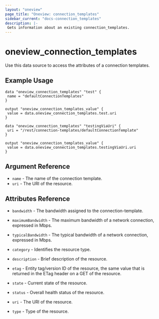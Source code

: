 ```yaml
---
layout: "oneview"
page_title: "Oneview: connection_templates"
sidebar_current: "docs-connection_templates"
description: |-
 Gets information about an existing connection_templates.
---
```


# oneview\_connection\_templates

Use this data source to access the attributes of a connection templates.

## Example Usage

```hcl
data "oneview_connection_templates" "test" {
 name = "defaultConnectionTemplates"
}

output "oneview_connection_templates_value" {
 value = data.oneview_connection_templates.test.uri
}
```

```hcl
data "oneview_connection_templates" "testingViaUri" {
 uri = "/rest/connection-templates/defaultConnectionTemplate" 
}

output "oneview_connection_templates_value" {
 value = data.oneview_connection_templates.testingViaUri.uri
}
```

## Argument Reference

* `name` - The name of the connection template.
* `uri` - The URI of the resource.

## Attributes Reference

* `bandwidth` - The bandwidth assigned to the connection-template.

* `maximumBandwidth` - The maximum bandwidth of a network connection, expressed in Mbps.

* `typicalBandwidth` - The typical bandwidth of a network connection, expressed in Mbps.

* `category` - Identifies the resource type.

* `description` - Brief description of the resource.

* `etag` - Entity tag/version ID of the resource, the same value that is returned in the ETag header on a GET of the resource.

* `state` -  Current state of the resource.

* `status` - Overall health status of the resource.

* `uri` - The URI of the resource.

* `type` - Type of the resource.
